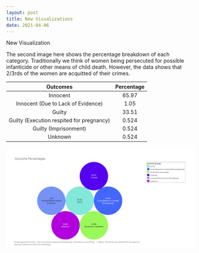 ```yaml
---
layout: post
title: New Visualizations 
date: 2021-04-06
---
```


New Visualization

The second image here shows the percentage breakdown of each category. Traditionally we think of women being persecuted for possible infanticide or other means of child death. However, the data shows that 2/3rds of the women are acquitted of their crimes.  

| **Outcomes** 	| **Percentage** 	|
|:-:	|:-:	|
| Innocent 	| 65.97 	|
| Innocent (Due to Lack of Evidence) 	| 1.05 	|
| Guilty 	| 33.51 	|
| Guilty  (Execution respited for pregnancy) 	| 0.524 	|
| Guilty (Imprisonment) 	| 0.524 	|
| Unknown 	| 0.524 	|

![Outcomes](assets/images/2021-04-06-Outcome-Percentages.png)